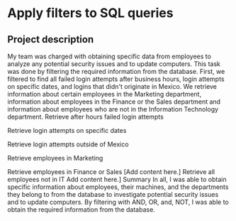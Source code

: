 # Apply filters to SQL queries
## Project description
My team was charged with obtaining specific data from employees to analyze any potential security issues and to update computers. This task was done by filtering the required information from the database. First, we filtered to find all failed login attempts after business hours, login attempts on specific dates, and logins that didn't originate in Mexico. We retrieve information about certain employees in the Marketing department, information about employees in the Finance or the Sales department and information about employees who are not in the Information Technology department.
Retrieve after hours failed login attempts
 
Retrieve login attempts on specific dates

Retrieve login attempts outside of Mexico

Retrieve employees in Marketing

Retrieve employees in Finance or Sales
[Add content here.]
Retrieve all employees not in IT
Add content here.]
Summary
In all, I was able to obtain specific information about employees, their machines, and the departments they belong to from the database to investigate potential security issues and to update computers. By filtering with AND, OR, and, NOT, I was able to obtain the required information from the database.

